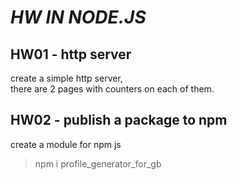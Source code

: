 # _*HW IN NODE.JS*_

## HW01 - http server

create a simple http server, <br>
there are 2 pages
with counters on each of them.

## HW02 - publish a package to npm

create a module for npm js

> npm i profile_generator_for_gb
